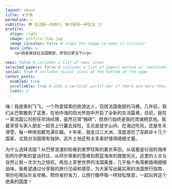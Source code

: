 ```yaml
---
layout: about
title: 关于我
permalink: /
subtitle: 🌍 生活是一场旅行，旅行是另一种生活 🚶‍♀️
profile:
  align: right
  image: profile-tian.jpg
  image_circular: false # crops the image to make it circular
  more_info: >
    <p>目前居住在法国南部，享受记录当下</p>

news: false # includes a list of news items
selected_papers: false # includes a list of papers marked as "selected={true}"
social: true # includes social icons at the bottom of the page
latest_posts:
  enabled: true
  scrollable: true # adds a vertical scroll bar if there are more than 3 new posts items
  limit: 3
---
```

嗨！我是奥利飞飞，一个热爱探索的旅游达人，现居法国南部的马赛。几年前，我们从巴黎搬到了这里，在地中海的阳光怀抱中开启了全新的生活篇章。目前，我在一家法国公司担任市场经理，虽然日常“搬砖”，但旅行始终是我的灵魂栖息地。我最享受与家人朋友一起背上行囊去探险，无论是徒步山间、在海边吹风，还是冬天滑雪，每一种体验都充满乐趣。十年来，我走过三大洲，深度游历了亚欧非十几个国家，尤其对法国情有独钟，这片土地还有太多美好值得细细丈量。

为什么选择法国？从巴黎浪漫的街巷到普罗旺斯的薰衣草田，从诺曼底壮丽的海岸到阿尔萨斯的童话村庄，从阿尔卑斯的雪峰到蔚蓝海岸的旖旎风光，这里的人文与自然让我一次次为之惊叹。再加上享誉世界的法国美食，几乎每个角落都值得细细品味。我希望通过分享我的旅行见闻和感受，为大家写出最实用的法国旅行指南，带你吃喝玩乐全攻略，帮你省时省力，让旅行像呼吸一样轻松惬意，一起玩转这个绝美的国度！

<!--
Write your biography here. Tell the world about yourself. Link to your favorite [subreddit](http://reddit.com). You can put a picture in, too. The code is already in, just name your picture `prof_pic.jpg` and put it in the `img/` folder.

Put your address / P.O. box / other info right below your picture. You can also disable any of these elements by editing `profile` property of the YAML header of your `_pages/about.md`. Edit `_bibliography/papers.bib` and Jekyll will render your [publications page](/al-folio/publications/) automatically.

Link to your social media connections, too. This theme is set up to use [Font Awesome icons](https://fontawesome.com/) and [Academicons](https://jpswalsh.github.io/academicons/), like the ones below. Add your Facebook, Twitter, LinkedIn, Google Scholar, or just disable all of them.
-->
